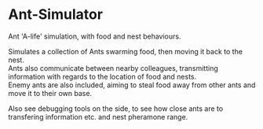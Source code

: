 # Ant-Simulator
Ant 'A-life' simulation, with food and nest behaviours.  

Simulates a collection of Ants swarming food, then moving it back to the nest.  
Ants also communicate between nearby colleagues, transmitting information with regards to the location of food and nests.  
Enemy ants are also included, aiming to steal food away from other ants and move it to their own base. 

Also see debugging tools on the side, to see  how close ants are to transfering information etc. and nest pheramone range.
